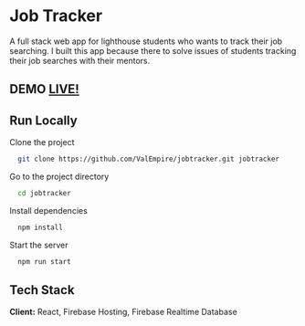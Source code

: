 # Job Tracker

A full stack web app for lighthouse students who wants to track their job searching. I built this app because there to solve issues of students tracking their job searches with their mentors.

## DEMO **[LIVE!](https://jobtracker-682cb.web.app/)**

## Run Locally

Clone the project

```bash
  git clone https://github.com/ValEmpire/jobtracker.git jobtracker
```

Go to the project directory

```bash
  cd jobtracker
```

Install dependencies

```bash
  npm install
```

Start the server

```bash
  npm run start
```

## Tech Stack

**Client:** React, Firebase Hosting, Firebase Realtime Database
